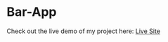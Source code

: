 # Bar-App

Check out the live demo of my project here: [Live Site](https://replit.com/@saif-aldir/bar-app)